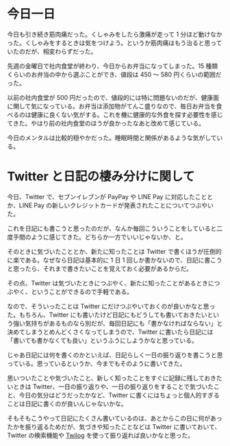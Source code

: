 # 今日一日
今日も引き続き筋肉痛だった。くしゃみをしたら激痛が走って 1 分ほど動けなかった。くしゃみをするときは気をつけよう。というか筋肉痛はもう治ると思っていたのだが、相変わらずだった。

先週の金曜日で社内食堂が終わり、今日からお弁当になってしまった。15 種類くらいのお弁当の中から選ぶことができ、値段は 450 〜 580 円くらいの範囲だった。

以前の社内食堂が 500 円だったので、値段的には特に問題ないのだが、健康面に関して気になっている。お弁当は添加物がてんこ盛りなので、毎日お弁当を食べるのは健康に良くない気がする。これを機に健康的な外食を探す必要性を感じてきた。やはり前の社内食堂のほうが良かったなあと改めて感じている。

今日のメンタルは比較的穏やかだった。睡眠時間と関係があるような気がしている。

# Twitter と日記の棲み分けに関して
今日、Twitter で、セブンイレブンが PayPay や LINE Pay に対応したこととか、LINE Pay の新しいクレジットカードが発表されたことについてつぶやいた。

これを日記にも書こうと思ったのだが、なんか毎回こういうことをしていると二度手間のように感じてきた。どちらか一方でいいじゃないか、と。

そのときに気づいたこととか、新たに知ったことは Twitter で書くほうが圧倒的に楽である。なぜなら日記は基本的に 1 日 1 回しか書かないので、日記に書こうと思ったら、それまで書きたいことを覚えておく必要があるからだ。

その点、Twitter は気づいたときにつぶやく、新たに知ったことがあるときにつぶやく、ということができるので手軽である。

なので、そういったことは Twitter にだけつぶやいておくのが良いかなと思った。もちろん、Twitter にも書いたけど日記にもどうしても書いておきたいという強い気持ちがあるものなら別だが、毎回日記にも「書かなければならない」と決めてしまうとめんどくさくなってしまうので、Twitter に書いたら日記には「書いても書かなくても良い」というふうにしようかなと思っている。

じゃあ日記には何を書くのかといえば、日記らしく一日の振り返りを書こうと思っている。思っているというか、今までもそのように書いてきた。

思いついたことや気づいたこと、新しく知ったことをすぐに記録に残しておきたいときは Twitter、一日の振り返りや、一日の振り返りをすることで気づいたこと、今日の気分はどうだったかなど、Twitter に書くにはちょっと個人的すぎることは日記に書くのが良いんじゃないかな。

そもそもこうやって日記にたくさん書いているのは、あとからこの日に何があったかを振り返るためだが、気づきや知ったことなどは Twitter に書いておいて、Twitter の検索機能や [Twilog](https://twilog.org/noraworld_com) を使って振り返れば良いかなと思った。
